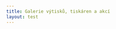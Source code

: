```yaml
---
title: Galerie výtisků, tiskáren a akcí
layout: test
---
```



<pre id="picasaSubtitle"> </pre>
<div id="picasaPhotos"> </div>
<script type="text/javascript">loadPicasaAlbum("dustingraves", "YumaTerritorialPrison");</script>
